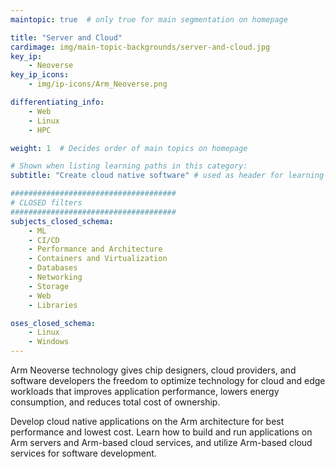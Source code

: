 ```yaml
---
maintopic: true  # only true for main segmentation on homepage

title: "Server and Cloud"
cardimage: img/main-topic-backgrounds/server-and-cloud.jpg
key_ip: 
    - Neoverse
key_ip_icons:
    - img/ip-icons/Arm_Neoverse.png

differentiating_info: 
    - Web
    - Linux
    - HPC

weight: 1  # Decides order of main topics on homepage

# Shown when listing learning paths in this category:
subtitle: "Create cloud native software" # used as header for learning path to avoid duplicaiton

#####################################
# CLOSED filters
#####################################
subjects_closed_schema:
    - ML
    - CI/CD
    - Performance and Architecture
    - Containers and Virtualization
    - Databases
    - Networking
    - Storage
    - Web
    - Libraries

oses_closed_schema:
    - Linux
    - Windows
---
```

Arm Neoverse technology gives chip designers, cloud providers, and software developers the freedom to optimize technology for cloud and edge workloads that improves application performance, lowers energy consumption, and reduces total cost of ownership.

Develop cloud native applications on the Arm architecture for best performance and lowest cost. Learn how to build and run applications on Arm servers and Arm-based cloud services, and utilize Arm-based cloud services for software development.

